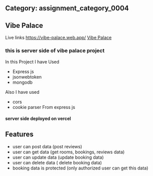 ## Category: assignment_category_0004

## Vibe Palace
Live links
https://vibe-palace.web.app/
[Vibe Palace](https://vibe-palace.web.app/)

### this is server side of vibe palace project
In this Project I have Used
 - Express js 
 - jsonwebtoken
 - mongodb

 Also I have used
 - cors
 - cookie parser
 From express js
 #### server side deployed on vercel

 ## Features 
 - user can post data (post reviews)
 - user can get data (get rooms, bookings, reviews data)
 - user can update data (update booking data)
 - user can delete data ( delete booking data)
 - booking data is protected (only authorized user can get this data)
